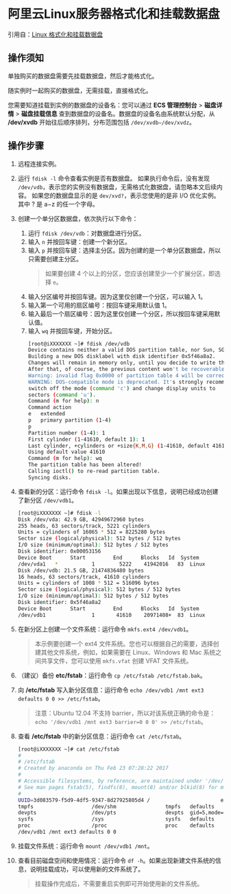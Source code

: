 # 阿里云Linux服务器格式化和挂载数据盘

引用自：[Linux 格式化和挂载数据盘](https://help.aliyun.com/document_detail/25426.html)
## 操作须知
单独购买的数据盘需要先挂载数据盘，然后才能格式化。

随实例时一起购买的数据盘，无需挂载，直接格式化。

您需要知道挂载到实例的数据盘的设备名：您可以通过 **ECS 管理控制台** > **磁盘详情** > **磁盘挂载信息** 查到数据盘的设备名。数据盘的设备名由系统默认分配，从 **/dev/xvdb** 开始往后顺序排列，分布范围包括 `/dev/xvdb−/dev/xvdz`。
## 操作步骤

1. 远程连接实例。 
2. 运行 `fdisk -l` 命令查看实例是否有数据盘。
    如果执行命令后，没有发现 `/dev/vdb`，表示您的实例没有数据盘，无需格式化数据盘，请忽略本文后续内容。
    如果您的数据盘显示的是 `dev/xvd?`，表示您使用的是非 I/O 优化实例。其中 ? 是 a−z 的任一个字母。 
3. 创建一个单分区数据盘，依次执行以下命令： 
    1. 运行 `fdisk /dev/vdb`：对数据盘进行分区。 
    2. 输入 `n` 并按回车键：创建一个新分区。 
    3. 输入 `p` 并按回车键：选择主分区。因为创建的是一个单分区数据盘，所以只需要创建主分区。 
        > 如果要创建 4 个以上的分区，您应该创建至少一个扩展分区，即选择 `e`。
    4. 输入分区编号并按回车键。因为这里仅创建一个分区，可以输入 1。 
    5. 输入第一个可用的扇区编号：按回车键采用默认值 1。 
    6. 输入最后一个扇区编号：因为这里仅创建一个分区，所以按回车键采用默认值。 
    7. 输入 `wq` 并按回车键，开始分区。 
        ```bash
        [root@iXXXXXXX ~]# fdisk /dev/vdb
        Device contains neither a valid DOS partition table, nor Sun, SGI or OSF disklabel
        Building a new DOS disklabel with disk identifier 0x5f46a8a2.
        Changes will remain in memory only, until you decide to write them.
        After that, of course, the previous content won't be recoverable.
        Warning: invalid flag 0x0000 of partition table 4 will be corrected by w(rite)
        WARNING: DOS-compatible mode is deprecated. It's strongly recommended to
        switch off the mode (command 'c') and change display units to
        sectors (command 'u').
        Command (m for help): n
        Command action
        e   extended
        p   primary partition (1-4)
        p
        Partition number (1-4): 1
        First cylinder (1-41610, default 1): 1
        Last cylinder, +cylinders or +size{K,M,G} (1-41610, default 41610):
        Using default value 41610
        Command (m for help): wq
        The partition table has been altered!
        Calling ioctl() to re-read partition table.
        Syncing disks.
        ```

4. 查看新的分区：运行命令 `fdisk -l`。如果出现以下信息，说明已经成功创建了新分区 `/dev/vdb1`。 
    ```bash
    [root@iXXXXXXX ~]# fdisk -l
    Disk /dev/vda: 42.9 GB, 42949672960 bytes
    255 heads, 63 sectors/track, 5221 cylinders
    Units = cylinders of 16065 * 512 = 8225280 bytes
    Sector size (logical/physical): 512 bytes / 512 bytes
    I/O size (minimum/optimal): 512 bytes / 512 bytes
    Disk identifier: 0x00053156
    Device Boot      Start         End      Blocks   Id  System
    /dev/vda1   *           1        5222    41942016   83  Linux
    Disk /dev/vdb: 21.5 GB, 21474836480 bytes
    16 heads, 63 sectors/track, 41610 cylinders
    Units = cylinders of 1008 * 512 = 516096 bytes
    Sector size (logical/physical): 512 bytes / 512 bytes
    I/O size (minimum/optimal): 512 bytes / 512 bytes
    Disk identifier: 0x5f46a8a2
    Device Boot      Start         End      Blocks   Id  System
    /dev/vdb1               1       41610    20971408+  83  Linux
    ```

5. 在新分区上创建一个文件系统：运行命令 `mkfs.ext4 /dev/vdb1`。 
    > 本示例要创建一个 ext4 文件系统。您也可以根据自己的需要，选择创建其他文件系统，例如，如果需要在 Linux、Windows 和 Mac 系统之间共享文件，您可以使用 `mkfs.vfat` 创建 VFAT 文件系统。

6. （建议）备份 **etc/fstab**：运行命令 `cp /etc/fstab /etc/fstab.bak`。
7. 向 **/etc/fstab** 写入新分区信息：运行命令 `echo /dev/vdb1 /mnt ext3 defaults 0 0 >> /etc/fstab`。 
    > 注意：Ubuntu 12.04 不支持 barrier，所以对该系统正确的命令是：`echo '/dev/vdb1 /mnt ext3 barrier=0 0 0' >> /etc/fstab`。
8. 查看 **/etc/fstab** 中的新分区信息：运行命令 `cat /etc/fstab`。 
    ```bash
    [root@iXXXXXXX ~]# cat /etc/fstab
    #
    # /etc/fstab
    # Created by anaconda on Thu Feb 23 07:28:22 2017
    #
    # Accessible filesystems, by reference, are maintained under '/dev/disk'
    # See man pages fstab(5), findfs(8), mount(8) and/or blkid(8) for more info
    #
    UUID=3d083579-f5d9-4df5-9347-8d27925805d4 /                       ext4    defaults        1 1
    tmpfs                   /dev/shm                tmpfs   defaults        0 0
    devpts                  /dev/pts                devpts  gid=5,mode=620  0 0
    sysfs                   /sys                    sysfs   defaults        0 0
    proc                    /proc                   proc    defaults        0 0
    /dev/vdb1 /mnt ext3 defaults 0 0
    ```
9. 挂载文件系统：运行命令 `mount /dev/vdb1 /mnt`。 
10. 查看目前磁盘空间和使用情况：运行命令 `df -h`。如果出现新建文件系统的信息，说明挂载成功，可以使用新的文件系统了。 
    > 挂载操作完成后，不需要重启实例即可开始使用新的文件系统。

  

